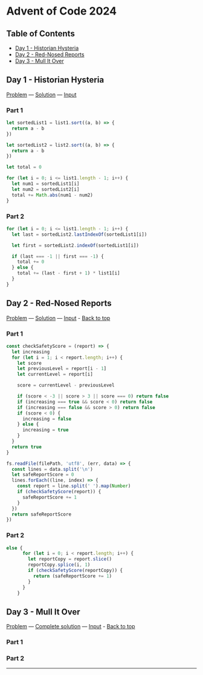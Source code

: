 # Advent of Code 2024

## Table of Contents

- [Day 1 - Historian Hysteria][d01]
- [Day 2 - Red-Nosed Reports][d02]
- [Day 3 - Mull It Over][d03]
<!--
- [Day 4 - xxx][d04]
- [Day 5 - xxx][d05]
- [Day 6 - xxx][d06]
- [Day 7 - xxx][d07]
- [Day 8 - xxx][d08]
- [Day 9 - xxx][d09]
- [Day 10 - xxx][d10]
- [Day 11 - xxx][d11]
- [Day 12 - xxx][d12]
- [Day 13 - xxx][d13]
- [Day 14 - xxx][d14]
- [Day 15 - xxx][d15]
- [Day 16 - xxx][d16]
- [Day 17 - xxx][d17]
- [Day 18 - xxx][d18]
- [Day 19 - xxx][d19]
- [Day 20 - xxx][d20]
- [Day 21 - xxx][d20]
- [Day 22 - xxx][d20]
- [Day 23 - xxx][d20]
- [Day 24 - xxx][d20]
- [Day 25 - xxx][d20]
  -->

## Day 1 - Historian Hysteria

[Problem][d01-problem] — [Solution][d01-solution] — [Input][d01-input]

### Part 1

```javascript
let sortedList1 = list1.sort((a, b) => {
  return a - b
})

let sortedList2 = list2.sort((a, b) => {
  return a - b
})

let total = 0

for (let i = 0; i <= list1.length - 1; i++) {
  let num1 = sortedList1[i]
  let num2 = sortedList2[i]
  total += Math.abs(num1 - num2)
}
```

### Part 2

```javascript
for (let i = 0; i <= list1.length - 1; i++) {
  let last = sortedList2.lastIndexOf(sortedList1[i])

  let first = sortedList2.indexOf(sortedList1[i])

  if (last === -1 || first === -1) {
    total += 0
  } else {
    total += (last - first + 1) * list1[i]
  }
}
```

## Day 2 - Red-Nosed Reports

[Problem][d02-problem] — [Solution][d02-solution] — [Input][d02-input] - [Back to top][top]

### Part 1

```javascript
const checkSafetyScore = (report) => {
  let increasing
  for (let i = 1; i < report.length; i++) {
    let score
    let previousLevel = report[i - 1]
    let currentLevel = report[i]

    score = currentLevel - previousLevel

    if (score < -3 || score > 3 || score === 0) return false
    if (increasing === true && score < 0) return false
    if (increasing === false && score > 0) return false
    if (score < 0) {
      increasing = false
    } else {
      increasing = true
    }
  }
  return true
}

fs.readFile(filePath, 'utf8', (err, data) => {
  const lines = data.split('\n')
  let safeReportScore = 0
  lines.forEach((line, index) => {
    const report = line.split(' ').map(Number)
    if (checkSafetyScore(report)) {
      safeReportScore += 1
    }
  })
  return safeReportScore
})
```

### Part 2

```javascript
else {
      for (let i = 0; i < report.length; i++) {
        let reportCopy = report.slice()
        reportCopy.splice(i, 1)
        if (checkSafetyScore(reportCopy)) {
          return (safeReportScore += 1)
        }
      }
    }
```

## Day 3 - Mull It Over

[Problem][d03-problem] — [Complete solution][d03-solution] — [Input][d03-input] - [Back to top][top]

### Part 1

### Part 2

---

[top]: #advent-of-code-2024
[d01]: #day-1---historian-hysteria
[d02]: #day-2---red-nosed-reports
[d03]: #day-3---mull-it-over
[d04]: #day-4---
[d05]: #day-5---
[d06]: #day-6---
[d07]: #day-7---
[d08]: #day-8---
[d09]: #day-9---
[d10]: #day-10---
[d11]: #day-11---
[d12]: #day-12---
[d13]: #day-13---
[d14]: #day-14---
[d15]: #day-15---
[d16]: #day-16---
[d17]: #day-17---
[d18]: #day-18---
[d19]: #day-19---
[d20]: #day-20---
[d21]: #day-21---
[d22]: #day-22---
[d24]: #day-24---
[d25]: #day-25---
[d01-problem]: https://adventofcode.com/2024/day/1
[d02-problem]: https://adventofcode.com/2024/day/2
[d03-problem]: https://adventofcode.com/2024/day/3
[d04-problem]: https://adventofcode.com/2024/day/4
[d05-problem]: https://adventofcode.com/2024/day/5
[d06-problem]: https://adventofcode.com/2024/day/6
[d07-problem]: https://adventofcode.com/2024/day/7
[d08-problem]: https://adventofcode.com/2024/day/8
[d09-problem]: https://adventofcode.com/2024/day/9
[d10-problem]: https://adventofcode.com/2024/day/10
[d11-problem]: https://adventofcode.com/2024/day/11
[d12-problem]: https://adventofcode.com/2024/day/12
[d13-problem]: https://adventofcode.com/2024/day/13
[d14-problem]: https://adventofcode.com/2024/day/14
[d15-problem]: https://adventofcode.com/2024/day/15
[d16-problem]: https://adventofcode.com/2024/day/16
[d17-problem]: https://adventofcode.com/2024/day/17
[d18-problem]: https://adventofcode.com/2024/day/18
[d19-problem]: https://adventofcode.com/2024/day/19
[d20-problem]: https://adventofcode.com/2024/day/20
[d21-problem]: https://adventofcode.com/2024/day/21
[d22-problem]: https://adventofcode.com/2024/day/22
[d24-problem]: https://adventofcode.com/2024/day/24
[d25-problem]: https://adventofcode.com/2024/day/25
[d01-solution]: solutions/day01.js
[d02-solution]: solutions/day02.js
[d03-solution]: solutions/day03.js
[d04-solution]: solutions/day04.js
[d05-solution]: solutions/day05.js
[d06-solution]: solutions/day06.js
[d07-solution]: solutions/day07.js
[d08-solution]: solutions/day08.js
[d09-solution]: solutions/day09.js
[d10-solution]: solutions/day10.js
[d11-solution]: solutions/day11.js
[d12-solution]: solutions/day12.js
[d13-solution]: solutions/day13.js
[d14-solution]: solutions/day14.js
[d15-solution]: solutions/day15.js
[d16-solution]: solutions/day16.js
[d17-solution]: solutions/day17.js
[d18-solution]: solutions/day18.js
[d19-solution]: solutions/day19.js
[d20-solution]: solutions/day20.js
[d21-solution]: solutions/day21.js
[d22-solution]: solutions/day22.js
[d24-solution]: solutions/day24.js
[d25-solution]: solutions/day25.js
[d01-input]: day1/input.txt
[d02-input]: day2/input.txt
[d03-input]: day3/input.txt
